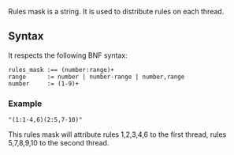 Rules mask is a string. It is used to distribute rules on each thread.

## Syntax
It respects the following BNF syntax:

```
rules_mask :== (number:range)+
range      := number | number-range | number,range
number     := (1-9)+
```

### Example

`
"(1:1-4,6)(2:5,7-10)"
`

This rules mask will attribute rules 1,2,3,4,6 to the first thread, rules 5,7,8,9,10 to the second thread. 